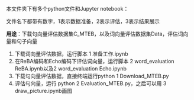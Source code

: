 本文件夹下有多个python文件和Jupyter notebook：

文件名下都带有数字，1表示数据准备，2表示评估，3表示结果展示

**用途**：下载句向量评估数据集C_MTEB，以及词向量评估数据集Data，评估词向量和句子向量

1. 下载词向量评估数据，运行脚本 1 准备工作.ipynb
2. 在ReBA编码和Echo编码下评估词向量，运行脚本 2 word_evaluation ReBA.ipynb以及2 word_evaluation Echo.ipynb
3. 下载句向量评估数据，直接终端运行python 1 Download_MTEB.py
4. 评估句向量，运行 python 2 Evaluation_MTEB.py，之后可以用 3 draw_picture.ipynb画图

